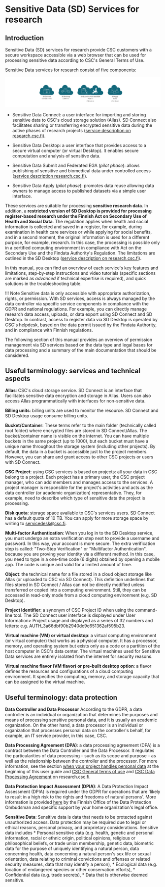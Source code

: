 # Sensitive Data (SD) Services for research

## Introduction 

Sensitive Data (SD) services for research provide CSC customers with a secure workspace accessible via a web browser that can be used for processing sensitive data according to CSC's General Terms of Use.

Sensitive Data services for research consist of five components:

[![SD-service-overview](images/introduction/icons.png)](images/introduction/icons.png)

* Sensitive Data Connect: a user interface for importing and storing sensitive data to CSC's cloud storage solution (Allas). SD Connect also facilitates sharing or transferring encrypted sensitive data during the active phases of research projects ([service description on research.csc.fi](https://research.csc.fi/-/sd-connect)). 

* Sensitive Data Desktop: a user interface that provides access to a secure virtual computer (or virtual Desktop). It enables secure computation and analysis of sensitive data. 

* Sensitive Data Submit and Federated EGA (*pilot phase*): allows publishing of sensitive and biomedical data under controlled access ([service description research.csc.fi](https://research.csc.fi/-/fega)). 

* Sensitive Data Apply (*pilot phase*): promotes data reuse allowing data owners to manage access to published datasets via a simple user interface.

These services are suitable for processing **sensitive research data**. In addition, a **restricted version of SD Desktop is provided for processing register-based research under the Finnish Act on Secondary Use of Health and Social Data**. The regulation applies when health and social information is collected and saved in a register, for example, during examination in health care services or while applying for social benefits, and in a second moment, the original information is used for a different purpose, for example, research. In this case, the processing is possible only in a certified computing environment in compliance with Act on the Secondary Use and the Findata Authority's Regulation. The limitations are outlined in the SD Desktop ([service description on research.csc.fi](https://research.csc.fi/-/sd-desktop)).

In this manual, you can find an overview of each service's key features and limitations, step-by-step instructions and video tutorials (specific sections are marked as *advanced* if technical expertise is required), and quick solutions in the troubleshooting table. 

!!! Note
    Sensitive data is only accessible with appropriate authorization, rights, or permission. With SD services, access is always managed by the data controller via specific service components in compliance with the GDPR and national regulations. For example, you can directly manage research data access, uploads, or data export using SD Connect and SD Desktop. In contrast, access to register data via SD Desktop is operated by CSC's helpdesk, based on the data permit issued by the Findata Authority, and in compliance with Finnish regulations. 
    
The following section of this manual provides an overview of permission management via SD services based on the data type and legal bases for data processing and a summary of the main documentation that should be considered. 



## Useful terminology: services and technical aspects

**Allas**: CSC's cloud storage service. SD Connect is an interface that facilitates sensitive data encryption and storage in Allas. Users can also access Allas programmatically with interfaces for non-sensitive data.

**Billing units**: billing units are used to monitor the resource. SD Connect and SD Desktop usage consume billing units. 

**Bucket/Container**: These terms refer to the main folder (technically called root folder) where encrypted files are stored in SD Connect/Allas. The bucket/container name is visible on the internet. You can have multiple buckets in the same project (up to 1000), but each bucket must have a unique name throughout the storage system (including other projects). By default, the data in a bucket is accessible just to the project members. However, you can share and grant access to other CSC projects or users with SD Connect.

**CSC Project**: using CSC services is based on projects: all your data in CSC belong to a project. Each project has a primary user, the CSC project manager, who can add members and manages access to the services. A project manager is responsible for the project's activities and acts as the data controller (or academic organization) representative. They, for example, need to describe which type of sensitive data the project is processing.

**Disk quota**:  storage space available to CSC's services users. SD Connect has a default quota of 10 TB. You can apply for more storage space by writing to servicedesk@csc.fi. 


**Multi-factor Authentication**: When you log in to the SD Desktop service, you must undergo an extra verification step next to provide a username and password. In this way, your account is more secure. The extra verification step is called: "Two-Step Verification" or "Multifactor Authentication", because you are proving your identity via a different method. In this case, you need to type in a one-time code (6 digits) obtained by opening a mobile app. The code is unique and valid for a limited amount of time.

**Object**: the technical name for a file stored in a cloud object storage like Allas (or uploaded to CSC via SD Connect). This definition underlines that files stored in SD Connect /  Allas can not be directly modified unless transferred or copied into a computing environment. Still, they can be accessed in read-only mode from a cloud computing environment (e.g. SD Desktop). 

**Project Identifier**: a synonym of CSC Project ID when using the command-line tool. The SD Connect user interface is displayed under User Information> Project usage and displayed as a series of 32 numbers and letters: e.g. AUTH_3a66dbf90b2940dc9c651362af595b23.


**Virtual machine (VM) or virtual desktop**: a virtual computing environment (or virtual computer) that works as a physical computer. It has a processor, memory, and operating system but exists only as a code or a partition of the host computer in CSC's data center. The virtual machines used for Sensitive Data services are entirely isolated from the internet for security reasons.

**Virtual machine flavor (VM flavor) or pre-built desktop option**: a flavor defines the resources and configurations of a cloud computing environment. It specifies the computing, memory, and storage capacity that can be assigned to the virtual machine.


## Useful terminology: data protection

**Data Controller and Data Processor** According to the GDPR, a data controller is an individual or organization that determines the purposes and means of processing sensitive personal data, and it is usually an academic organization. On the other hand, a data processor is an individual or organization that processes personal data on the controller's behalf, for example, an IT service provider, in this case, CSC.


**Data Processing Agreement (DPA)**: a data processing agreement (DPA) is a contract between the Data Controller and the Data Processor. It regulates the particularities of data processing – such as its scope and purpose – as well as the relationship between the controller and the processor. For more information, see the section [when your project handles personal data](./accounts/when-your-project-handles-personal-data.md#data-processing-agreement) at the beginning of this user guide and [CSC General terms of use](https://research.csc.fi/general-terms-of-use) and [CSC Data Processing Agreement](https://research.csc.fi/data-processing-agreement) on research.csc.fi. 


**Data Protection Impact Assessment (DPIA)**: A Data Protection Impact Assessment (DPIA) is required under the GDPR for operations that are 'likely to result in a high risk to the rights and freedoms of natural persons'. More information is provided [here](https://tietosuoja.fi/en/list-of-processing-operations-which-require-dpia) by the Finnish Office of the Data Protection Ombudsman and specific support by your home organization's legal office. 


**Sensitive Data**: Sensitive data is data that needs to be protected against unauthorized access. Data protection may be required due to legal or ethical reasons, personal privacy, and proprietary considerations. Sensitive data includes * Personal sensitive data (e.g. health, genetic and personal information, racial or ethnic origin, political opinions, religious or philosophical beliefs, or trade union membership, genetic data, biometric data for the purpose of uniquely identifying a natural person, data concerning health, data concerning a natural person's sex life or sexual orientation, data relating to criminal convictions and offenses or related security measures, data that may identify a person), * Ecological data (e.g. location of endangered species or other conservation efforts), * Confidential data (e.g. trade secrets), * Data that is otherwise deemed sensitive.



